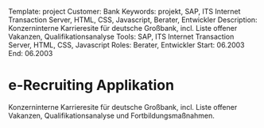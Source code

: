 Template: project
Customer: Bank
Keywords: projekt, SAP, ITS Internet Transaction Server, HTML, CSS, Javascript, Berater, Entwickler
Description: Konzerninterne Karrieresite für deutsche Großbank, incl. Liste offener Vakanzen, Qualifikationsanalyse
Tools: SAP, ITS Internet Transaction Server, HTML, CSS, Javascript
Roles: Berater, Entwickler
Start: 06.2003
End: 06.2003

# e-Recruiting Applikation

Konzerninterne Karrieresite für deutsche Großbank, incl. Liste offener Vakanzen, Qualifikationsanalyse und Fortbildungsmaßnahmen.


